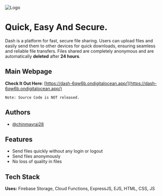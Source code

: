 ![Logo](https://dash-6qw6b.ondigitalocean.app/assets/logo_name.png)

# Quick, Easy And Secure.

Dash is a platform for fast, secure file sharing. Users can upload files and easily send them to other devices for quick downloads, ensuring seamless and reliable file transfers. Files shared are completely anonymous and are automatically **deleted** after **24 hours**.

## Main Webpage

**Check It Out Here**: [https://dash-6qw6b.ondigitalocean.app/](https://dash-6qw6b.ondigitalocean.app/)

```Note: Source Code is NOT released.```

## Authors

- [@chinmayraj28](https://github.com/chinmayraj28)


## Features

- Send files quickly without any login or logout
- Send files anonymously
- No loss of quality in files


## Tech Stack

**Uses:** Firebase Storage, Cloud Functions, ExpressJS, EJS, HTML, CSS, JS

